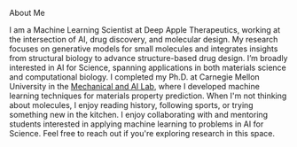 About Me

I am a Machine Learning Scientist at Deep Apple Therapeutics, working at the intersection of AI, drug discovery, and molecular design. My research focuses on generative models for small molecules and integrates insights from structural biology to advance structure-based drug design. I’m broadly interested in AI for Science, spanning applications in both materials science and computational biology. I completed my Ph.D. at Carnegie Mellon University in the [Mechanical and AI Lab](https://sites.google.com/view/barati), where I developed machine learning techniques for materials property prediction.
When I'm not thinking about molecules, I enjoy reading history, following sports, or trying something new in the kitchen.
I enjoy collaborating with and mentoring students interested in applying machine learning to problems in AI for Science. Feel free to reach out if you're exploring research in this space.
